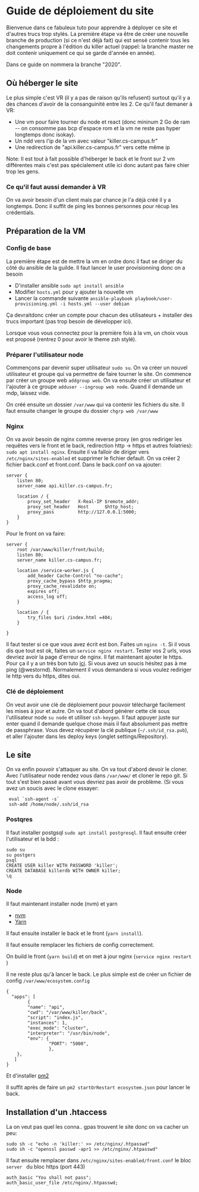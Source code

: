 # Guide de déploiement du site

Bienvenue dans ce fabuleux tuto pour apprendre à déployer ce site et d'autres trucs trop stylés.
La première étape va être de créer une nouvelle branche de production (si ce n'est déjà fait) qui est sensé
contenir tous les changements propre à l'édition du killer actuel (rappel: la branche master ne doit contenir
uniquement ce qui se garde d'année en année).

Dans ce guide on nommera la branche "2020".

## Où héberger le site

Le plus simple c'est VR (il y a pas de raison qu'ils refusent) surtout qu'il y a des chances d'avoir de la consanguinité entre les 2.
Ce qu'il faut demaner à VR:
- Une vm pour faire tourner du node et react (donc mininum 2 Go de ram -- on consomme pas bcp d'espace rom et la vm ne reste pas hyper longtemps donc isokay).
- Un ndd vers l'ip de la vm avec valeur "killer.cs-campus.fr"
- Une redirection de "api.killer.cs-campus.fr" vers cette même ip

Note: Il est tout à fait possible d'héberger le back et le front sur 2 vm différentes mais c'est pas spécialement utile ici donc autant pas faire chier trop les gens.

### Ce qu'il faut aussi demander à VR
On va avoir besoin d'un client mais par chance je l'a déjà créé il y a longtemps. Donc il suffit de ping les bonnes personnes pour récup les crédentials.

## Préparation de la VM

### Config de base

La première étape est de mettre la vm en ordre donc il faut se diriger du côté du ansible de la guilde. Il faut lancer le user provisionning donc on a besoin
- D'installer ansible `sudo apt install ansible`
- Modifier `hosts.yml` pour y ajouter la nouvelle vm
- Lancer la commande suivante `ansible-playbook playbook/user-provisioning.yml -i hosts.yml --user debian`

Ça devraitdonc créer un compte pour chacun des utilisateurs + installer des trucs important (pas trop besoin de développer ici).

Lorsque vous vous connectez pour la première fois à la vm, un choix vous est proposé (rentrez 0 pour avoir le theme zsh stylé).


### Préparer l'utilisateur node
Commençons par devenir super utilisateur `sudo su`. On va créer un nouvel utilisateur et groupe qui va permettre de faire tourner le site.
On commence par créer un groupe web `addgroup web`. On va ensuite créer un utilisateur et l'ajouter à ce groupe 
`adduser --ingroup web node`. Quand il demande un mdp, laissez vide.

On créé ensuite un dossier `/var/www` qui va contenir les fichiers du site. Il faut ensuite changer le groupe du dossier `chgrp web /var/www`


### Nginx

On va avoir besoin de nginx comme reverse proxy (en gros rediriger les requêtes vers le front et le back, redirection http -> https et autres folatries): `sudo apt install nginx`. Ensuite il va falloir de diriger vers `/etc/nginx/sites-enabled` et supprimer le fichier default. On va créer 2 fichier back.conf et front.conf. Dans le back.conf on va ajouter:

```
server {
    listen 80;
    server_name api.killer.cs-campus.fr;

    location / {
        proxy_set_header   X-Real-IP $remote_addr;
        proxy_set_header   Host      $http_host;
        proxy_pass         http://127.0.0.1:5000;
    }
}
```

Pour le front on va faire:
```
server {
    root /var/www/killer/front/build;
    listen 80;
    server_name killer.cs-campus.fr;

    location /service-worker.js {
        add_header Cache-Control "no-cache";
        proxy_cache_bypass $http_pragma;
        proxy_cache_revalidate on;
        expires off;
        access_log off;
    }

    location / {
        try_files $uri /index.html =404;
    }

}
```

Il faut tester si ce que vous avez écrit est bon. Faites un `nginx -t`. Si il vous dis que tout est ok, faites un `service nginx restart`. Tester vos 2 urls, vous devriez avoir la page d'erreur de nginx. Il fat maintenant ajouter le https. Pour ça il y a un très bon tuto [ici](https://certbot.eff.org/lets-encrypt/debianbuster-nginx.html). Si vous avez un soucis hésitez pas à me ping (@westornd). Normalement il vous demandera si vous voulez rediriger le http vers du https, dites oui.


### Clé de déploiement

On veut avoir une clé de déploiement pour pouvoir téléchargé facilement les mises à jour et autre. On va tout d'abord générer cette clé sous l'utilisateur node `su node` et utiliser `ssh-keygen`. Il faut appuyer juste sur enter quand il demande quelque chose mais il faut absolument pas mettre de passphrase. Vous devez récupérer la clé publique (`~/.ssh/id_rsa.pub`), et aller l'ajouter dans les deploy keys (onglet settings/Repository).


## Le site
On va enfin pouvoir s'attaquer au site. On va tout d'abord devoir le cloner. Avec l'utilisateur node rendez vous dans `/var/www/` et cloner le repo git. Si tout s'est bien passé avant vous devriez pas avoir de problème. (Si vous avez un soucis avec le clone essayer:
```
 eval `ssh-agent -s`
 ssh-add /home/node/.ssh/id_rsa
 ```
### Postqres

Il faut installer postgsql `sudo apt install postgresql`. Il faut ensuite créer l'utilisateur et la bdd :
```
sudo su
su postgers
psql
CREATE USER killer WITH PASSWORD 'killer';
CREATE DATABASE killerdb WITH OWNER killer;
\q
```

### Node

 Il faut maintenant installer node (nvm) et yarn 
 - [nvm](https://github.com/nvm-sh/nvm)
 - [Yarn](https://classic.yarnpkg.com/en/docs/install/#debian-stable)


Il faut ensuite installer le back et le front (`yarn install`).

Il faut ensuite remplacer les fichiers de config correctement.

On build le front (`yarn build`) et on met à jour nginx (`service nginx restart`
)

Il ne reste plus qu'à lancer le back. Le plus simple est de créer un fichier de config `/var/www/ecosystem.config`
```
{
  "apps": [
        {
        "name": "api",
        "cwd": "/var/www/killer/back",
        "script": "index.js",
        "instances": 1,
        "exec_mode": "cluster",
        "interpreter": "/usr/bin/node",
        "env": {
                "PORT": "5000",
                },
    },
   ]
}
```

Et d'installer [pm2](https://pm2.keymetrics.io/)

Il suffit après de faire un `pm2 startOrRestart ecosystem.json` pour lancer le back.


## Installation d'un .htaccess
La on veut pas quel les conna.. gpas trouvent le site donc on va cacher un peu:
```
sudo sh -c "echo -n 'killer:' >> /etc/nginx/.htpasswd"
sudo sh -c "openssl passwd -apr1 >> /etc/nginx/.htpasswd"
```

Il faut ensuite remplacer dans `/etc/nginx/sites-enabled/front.conf` le bloc `server ` du bloc https (port 443)

```
auth_basic "You shall not pass";
auth_basic_user_file /etc/nginx/.htpasswd;
```
